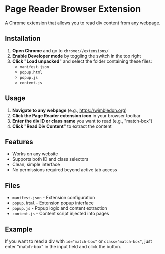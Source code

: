 # Page Reader Browser Extension

A Chrome extension that allows you to read div content from any webpage.

## Installation

1. **Open Chrome** and go to `chrome://extensions/`
2. **Enable Developer mode** by toggling the switch in the top right
3. **Click "Load unpacked"** and select the folder containing these files:
   - `manifest.json`
   - `popup.html`
   - `popup.js`
   - `content.js`

## Usage

1. **Navigate to any webpage** (e.g., https://wimbledon.org)
2. **Click the Page Reader extension icon** in your browser toolbar
3. **Enter the div ID or class name** you want to read (e.g., "match-box")
4. **Click "Read Div Content"** to extract the content

## Features

- Works on any website
- Supports both ID and class selectors
- Clean, simple interface
- No permissions required beyond active tab access

## Files

- `manifest.json` - Extension configuration
- `popup.html` - Extension popup interface
- `popup.js` - Popup logic and content extraction
- `content.js` - Content script injected into pages

## Example

If you want to read a div with `id="match-box"` or `class="match-box"`, just enter "match-box" in the input field and click the button.
